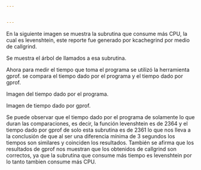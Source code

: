 ```yaml
---


---
```


<p>En la siguiente imagen se muestra la subrutina que consume más CPU, la cual es levenshtein, este reporte fue generado por kcachegrind por medio de callgrind.<br>
<img src="https://lh3.googleusercontent.com/djNlRY-69DEPIwKBz_9EVymb7q_6ei8ms-4blIsyM7Th5G0cjMZBkC0gxo1w67XRN1mhx-MV-X3d" alt="" title="la subrutina que consume más cpu"></p>
<p>Se muestra el árbol de llamados a esa subrutina.<br>
<img src="https://lh3.googleusercontent.com/ecXHWrWsAYEnG2zWWRUFa6X4xvq8Ii7JeTh8ArnVDSsTKEmLU03TE1sN-qwi1rv8mUpTMHqEo_Je" alt="" title="Arbol de llamados a la función levenshtein"></p>
<p>Ahora para medir el tiempo que toma el programa se utilizó la herramienta gprof. se compara el tiempo dado por el programa y el tiempo dado por gprof.</p>
<p>Imagen del tiempo dado por el programa.<br>
<img src="https://lh3.googleusercontent.com/LOyf4sXiJv8rDnEcz-8qaix55wa7ZxF0jgrVadKMcVIzCCWbWbHLQWFhjGOWpIE2ZqhbzE6eFExw" alt="" title="tiempo programa"></p>
<p>Imagen de tiempo dado por gprof.<br>
<img src="https://lh3.googleusercontent.com/QGugdB0CXoI02YVqsmt1hFjAoSocyRFjga78zoPIVV9eH9xUspdVDfMmTxOJ6ErmB5wWTljuIv7K" alt="" title="gprof"></p>
<p>Se puede observar que el tiempo dado por el programa de solamente lo que duran las comparaciones, es decir, la función levenshtein es de 2364 y el tiempo dado por gprof de solo esta subrutina es de 2361 lo que nos lleva a la conclusión de que al ser una diferencia mínima de 3 segundos los tiempos son similares y coinciden los resultados. También se afirma que los resultados de gprof nos muestran que los  obtenidos de callgrind son correctos, ya que la subrutina que consume más tiempo es levenshtein por lo tanto tambien consume más CPU.</p>

